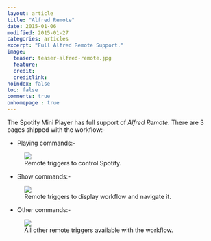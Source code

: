 ```yaml
---
layout: article
title: "Alfred Remote"
date: 2015-01-06
modified: 2015-01-27
categories: articles
excerpt: "Full Alfred Remote Support."
image:
  teaser: teaser-alfred-remote.jpg
  feature:
  credit:
  creditlink:
noindex: false
toc: false
comments: true
onhomepage : true
---
```


The Spotify Mini Player has full support of _Alfred Remote_. 
There are 3 pages shipped with the workflow:-

* Playing commands:-

<figure>
	<img src="{{ site.url }}/images/alfred-remote1.jpg">
	<figcaption>Remote triggers to control Spotify.</figcaption>
</figure>

* Show commands:-

<figure>
	<img src="{{ site.url }}/images/alfred-remote2.jpg">
	<figcaption>Remote triggers to display workflow and navigate it.</figcaption>
</figure>

* Other commands:-

<figure>
	<img src="{{ site.url }}/images/alfred-remote3.jpg">
	<figcaption>All other remote triggers available with the workflow.</figcaption>
</figure>

